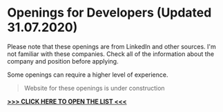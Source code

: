 # Openings for Developers (Updated 31.07.2020)

Please note that these openings are from LinkedIn and other sources. 
I'm not familiar with these companies. 
Check all of the information about the company and position before applying.

Some openings can require a higher level of experience.

> Website for these openings is under construction

**[ >>> CLICK HERE TO OPEN THE LIST <<< ](https://hellnar.github.io/openings/Openings.html "")**
